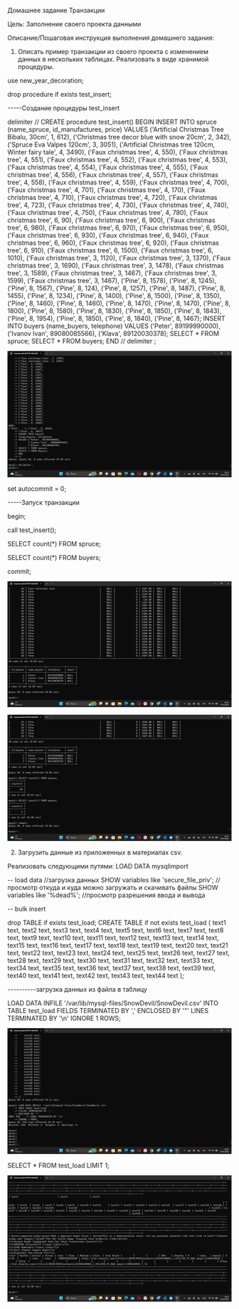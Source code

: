 Домашнее задание Транзакции

Цель: Заполнение своего проекта данными


Описание/Пошаговая инструкция выполнения домашнего задания:


1. Описать пример транзакции из своего проекта с изменением данных в нескольких таблицах. Реализовать в виде хранимой процедуры.



use new_year_decoration;

drop procedure if exists test_insert;


-----Создание процедуры test_insert


delimiter //
CREATE procedure test_insert()
BEGIN
INSERT INTO spruce
(name_spruce, id_manufactures, price)
VALUES ('Artificial Christmas Tree Bibalu, 30cm', 1, 612),
       ('Christmas tree decor blue with snow 20cm', 2, 342),
       ('Spruce Eva Valpes 120cm', 3, 3051),
       ('Artificial Christmas tree 120cm, Winter fairy tale', 4, 3490),
('Faux christmas tree', 4, 550),
('Faux christmas tree', 4, 551),
('Faux christmas tree', 4, 552),
('Faux christmas tree', 4, 553),
('Faux christmas tree', 4, 554),
('Faux christmas tree', 4, 555),
('Faux christmas tree', 4, 556),
('Faux christmas tree', 4, 557),
('Faux christmas tree', 4, 558),
('Faux christmas tree', 4, 559),
('Faux christmas tree', 4, 700),
('Faux christmas tree', 4, 701),
('Faux christmas tree', 4, 170),
('Faux christmas tree', 4, 710),
('Faux christmas tree', 4, 720),
('Faux christmas tree', 4, 723),
('Faux christmas tree', 4, 730),
('Faux christmas tree', 4, 740),
('Faux christmas tree', 4, 750),
('Faux christmas tree', 4, 780),
('Faux christmas tree', 6, 90),
('Faux christmas tree', 6, 900),
('Faux christmas tree', 6, 980),
('Faux christmas tree', 6, 970),
('Faux christmas tree', 6, 950),
('Faux christmas tree', 6, 930),
('Faux christmas tree', 6, 940),
('Faux christmas tree', 6, 960),
('Faux christmas tree', 6, 920),
('Faux christmas tree', 6, 910),
('Faux christmas tree', 6, 1500),
('Faux christmas tree', 6, 1010),
('Faux christmas tree', 3, 1120),
('Faux christmas tree', 3, 1370),
('Faux christmas tree', 3, 1690),
('Faux christmas tree', 3, 1478),
('Faux christmas tree', 3, 1589),
('Faux christmas tree', 3, 1467),
('Faux christmas tree', 3, 1599),
('Faux christmas tree', 3, 1467),
('Pine', 8, 1578),
('Pine', 8, 1245),
('Pine', 8, 1567),
('Pine', 8, 124),
('Pine', 8, 1257),
('Pine', 8, 1487),
('Pine', 8, 1455),
('Pine', 8, 1234),
('Pine', 8, 1400),
('Pine', 8, 1500),
('Pine', 8, 1350),
('Pine', 8, 1460),
('Pine', 8, 1460),
('Pine', 8, 1470),
('Pine', 8, 1470),
('Pine', 8, 1800),
('Pine', 8, 1580),
('Pine', 8, 1830),
('Pine', 8, 1850),
('Pine', 8, 1843),
('Pine', 8, 1954),
('Pine', 8, 1850),
('Pine', 8, 1840),
('Pine', 8, 1467);
INSERT INTO buyers
(name_buyers, telephone)
VALUES ('Peter', 89199990000),
       ('Ivanov Ivan', 89080085566),
       ('Klava', 89120030378);
SELECT * FROM spruce;
SELECT * FROM buyers;
END
//
delimiter ;


![Создание процедуры](Создание%20процедуры%20test_insert.png)


set autocommit = 0;


-----Запуск транзакции


begin;

call test_insert();

SELECT count(*) FROM spruce;

SELECT count(*) FROM buyers;

commit;


![запуск процедуры](Запуск%20процедуры.png)


![результат транзакции](Результат%20транзакции.png)



2. Загрузить данные из приложенных в материалах csv.

Реализовать следующими путями:
LOAD DATA
mysqlimport



-- load data  //загрузка данных
SHOW variables like 'secure_file_priv';  //просмотр откуда и куда можно загружать и скачивать файлы
SHOW variables like '%dead%';  //просмотр разрешения ввода и вывода

-- bulk insert

drop TABLE if exists test_load;
CREATE TABLE if not exists test_load (
    text1 text,
    text2 text,
    text3 text,
    text4 text,
    text5 text,
    text6 text,
    text7 text,
    text8 text,
    text9 text,
    text10 text,
    text11 text,
    text12 text,
    text13 text,
    text14 text,
    text15 text,
    text16 text,
    text17 text,
    text18 text,
    text19 text,
    text20 text,
    text21 text,
    text22 text,
    text23 text,
    text24 text,
    text25 text,
    text26 text,
    text27 text,
    text28 text,
    text29 text,
    text30 text,
    text31 text,
    text32 text,
    text33 text,
    text34 text,
    text35 text,
    text36 text,
    text37 text,
    text38 text,
    text39 text,
    text40 text,
    text41 text,
    text42 text,
    text43 text,
    text44 text
);



----------загрузка данных из файла в таблицу


LOAD DATA INFILE '/var/lib/mysql-files/SnowDevil/SnowDevil.csv'
INTO TABLE test_load
FIELDS TERMINATED BY ','
ENCLOSED BY '"'
LINES TERMINATED BY '\n'
IGNORE 1 ROWS;


![Импорт файла в базу данных](Импорт%20файла%20в%20базу%20данных.png)


SELECT * FROM test_load
LIMIT 1;


![Данные загружены в таблицу](Данные%20загружены%20в%20таблицу.png)

